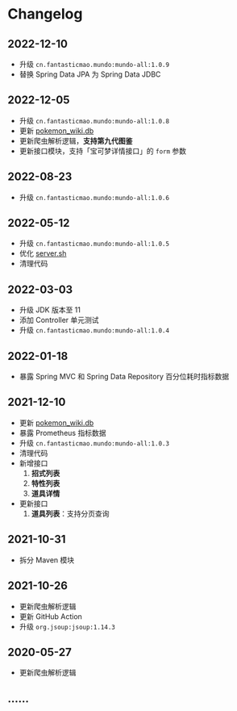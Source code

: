 # Changelog

## 2022-12-10

- 升级 `cn.fantasticmao.mundo:mundo-all:1.0.9`
- 替换 Spring Data JPA 为 Spring Data JDBC

## 2022-12-05

- 升级 `cn.fantasticmao.mundo:mundo-all:1.0.8`
- 更新 [pokemon_wiki.db](https://github.com/fantasticmao/pokemon-wiki/blob/master/pokemon_wiki.db)
- 更新爬虫解析逻辑，**支持第九代图鉴**
- 更新接口模块，支持「宝可梦详情接口」的 `form` 参数

## 2022-08-23

- 升级 `cn.fantasticmao.mundo:mundo-all:1.0.6`

## 2022-05-12

- 升级 `cn.fantasticmao.mundo:mundo-all:1.0.5`
- 优化 [server.sh](bin/server.sh)
- 清理代码

## 2022-03-03

- 升级 JDK 版本至 11
- 添加 Controller 单元测试
- 升级 `cn.fantasticmao.mundo:mundo-all:1.0.4`

## 2022-01-18

- 暴露 Spring MVC 和 Spring Data Repository 百分位耗时指标数据

## 2021-12-10

- 更新 [pokemon_wiki.db](https://github.com/fantasticmao/pokemon-wiki/blob/master/pokemon_wiki.db)
- 暴露 Prometheus 指标数据
- 升级 `cn.fantasticmao.mundo:mundo-all:1.0.3`
- 清理代码
- 新增接口
  1. **招式列表**
  2. **特性列表**
  3. **道具详情**
- 更新接口
  1. **道具列表**：支持分页查询

## 2021-10-31

- 拆分 Maven 模块

## 2021-10-26

- 更新爬虫解析逻辑
- 更新 GitHub Action
- 升级 `org.jsoup:jsoup:1.14.3`

## 2020-05-27

- 更新爬虫解析逻辑

## ......

